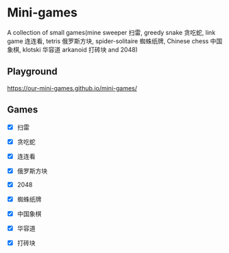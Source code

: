 # Mini-games

A collection of small games(mine sweeper 扫雷, greedy snake 贪吃蛇, link game 连连看, tetris 俄罗斯方块, spider-solitaire 蜘蛛纸牌, Chinese chess 中国象棋, klotski 华容道 arkanoid 打砖块 and 2048)

## Playground
https://our-mini-games.github.io/mini-games/

## Games

- [x] 扫雷

- [x] 贪吃蛇

- [x] 连连看

- [x] 俄罗斯方块

- [x] 2048

- [x] 蜘蛛纸牌

- [x] 中国象棋

- [x] 华容道

- [x] 打砖块
